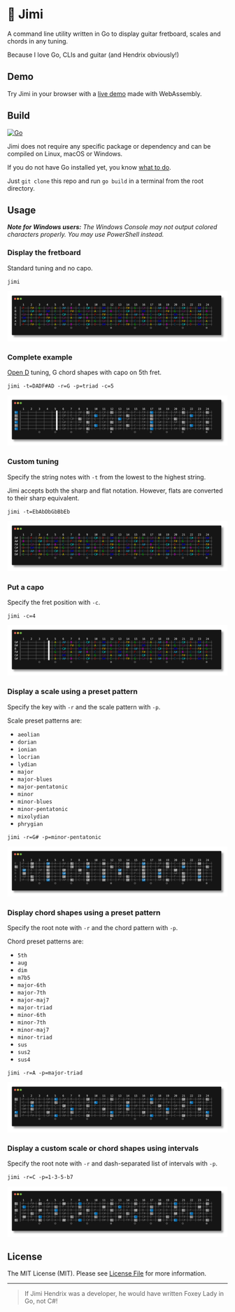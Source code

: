 # 🎸 Jimi

A command line utility written in Go to display guitar fretboard, scales and chords in any tuning.

Because I love Go, CLIs and guitar (and Hendrix obviously!)

## Demo

Try Jimi in your browser with a [live demo](https://maximegosselin.github.io/jimi-wasm-demo/) made with WebAssembly.

## Build

[![Go](https://github.com/maximegosselin/jimi/actions/workflows/go.yml/badge.svg)](https://github.com/maximegosselin/jimi/actions/workflows/go.yml)

Jimi does not require any specific package or dependency and can be compiled on Linux, macOS or Windows.

If you do not have Go installed yet, you know [what to do](https://go.dev/dl/).

Just `git clone` this repo and run `go build` in a terminal from the root directory.

## Usage

***Note for Windows users:** The Windows Console may not output colored characters properly. You may use PowerShell
instead.*

### Display the fretboard

Standard tuning and no capo.

```
jimi
```

![](docs/defaults.png)

### Complete example

[Open D](https://en.wikipedia.org/wiki/Open_D_tuning) tuning, G chord shapes with capo on 5th fret.

```
jimi -t=DADF#AD -r=G -p=triad -c=5
```

![](docs/complete.png)

### Custom tuning

Specify the string notes with `-t` from the lowest to the highest string.

Jimi accepts both the sharp and flat notation. However, flats are converted to their sharp equivalent.

```
jimi -t=EbAbDbGbBbEb
```

![](docs/tuning.png)

### Put a capo

Specify the fret position with `-c`.

```
jimi -c=4
```

![](docs/capo.png)

### Display a scale using a preset pattern

Specify the key with `-r` and the scale pattern with `-p`.

Scale preset patterns are:

- `aeolian`
- `dorian`
- `ionian`
- `locrian`
- `lydian`
- `major`
- `major-blues`
- `major-pentatonic`
- `minor`
- `minor-blues`
- `minor-pentatonic`
- `mixolydian`
- `phrygian`

```
jimi -r=G# -p=minor-pentatonic 
```

![](docs/scale-preset.png)

### Display chord shapes using a preset pattern

Specify the root note with `-r` and the chord pattern with `-p`.

Chord preset patterns are:

- `5th`
- `aug`
- `dim`
- `m7b5`
- `major-6th`
- `major-7th`
- `major-maj7`
- `major-triad`
- `minor-6th`
- `minor-7th`
- `minor-maj7`
- `minor-triad`
- `sus`
- `sus2`
- `sus4`

```
jimi -r=A -p=major-triad
```

![](docs/chord-preset.png)

### Display a custom scale or chord shapes using intervals

Specify the root note with `-r` and dash-separated list of intervals with `-p`.

```
jimi -r=C -p=1-3-5-b7
```

![](docs/intervals.png)

## License

The MIT License (MIT). Please see [License File](LICENSE) for more information.

---

> If Jimi Hendrix was a developer, he would have written Foxey Lady in Go, not C#!

